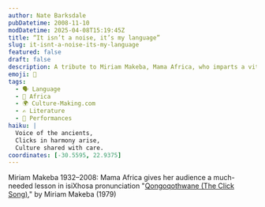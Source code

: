 ```yaml
---
author: Nate Barksdale
pubDatetime: 2008-11-10
modDatetime: 2025-04-08T15:19:45Z
title: “It isn’t a noise, it’s my language”
slug: it-isnt-a-noise-its-my-language
featured: false
draft: false
description: A tribute to Miriam Makeba, Mama Africa, who imparts a vital lesson in isiXhosa pronunciation through her music.
emoji: 🎤
tags:
  - 🗣️ Language
  - 🦁 Africa
  - 🌍 Culture-Making.com
  - ✍️ Literature
  - 🎤 Performances
haiku: |
  Voice of the ancients,  
  Clicks in harmony arise,  
  Culture shared with care.
coordinates: [-30.5595, 22.9375]
---
```


Miriam Makeba 1932–2008: Mama Africa gives her audience a much-needed lesson in isiXhosa pronunciation
"[Qongoqothwane (The Click Song)](http://www.youtube.com/watch?v=BF2nG48r-6s&feature=related)," by Miriam Makeba (1979)
